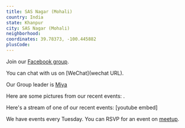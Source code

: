 ```yaml
---
title: SAS Nagar (Mohali)
country: India
state: Khanpur
city: SAS Nagar (Mohali)
neighborhood: 
coordinates: 39.78373, -100.445882
plusCode:
---
```

Join our [Facebook group](https://www.facebook.com/groups/free.code.camp.mohali).

You can chat with us on [WeChat](wechat URL).

Our Group leader is [Miya](freecodecamp.org/miya)

Here are some pictures from our recent events:
![]().

Here's a stream of one of our recent events:
[youtube embed]

We have events every Tuesday. You can RSVP for an event on [meetup](meetupurl).
